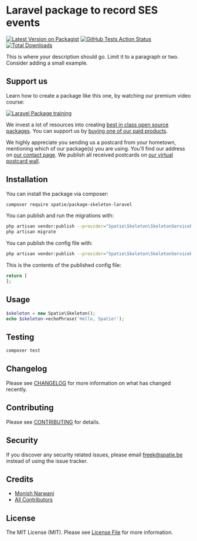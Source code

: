 # Laravel package to record SES events

[![Latest Version on Packagist](https://img.shields.io/packagist/v/narwanimonish/laravel-ses-events.svg?style=flat-square)](https://packagist.org/packages/narwanimonish/laravel-ses-events)
[![GitHub Tests Action Status](https://img.shields.io/github/workflow/status/narwanimonish/laravel-ses-events/run-tests?label=tests)](https://github.com/narwanimonish/laravel-ses-events/actions?query=workflow%3Arun-tests+branch%3Amaster)
[![Total Downloads](https://img.shields.io/packagist/dt/narwanimonish/laravel-ses-events.svg?style=flat-square)](https://packagist.org/packages/narwanimonish/laravel-ses-events)

This is where your description should go. Limit it to a paragraph or two. Consider adding a small example.

## Support us

Learn how to create a package like this one, by watching our premium video course:

[![Laravel Package training](https://spatie.be/github/package-training.jpg)](https://laravelpackage.training)

We invest a lot of resources into creating [best in class open source packages](https://spatie.be/open-source). You can support us by [buying one of our paid products](https://spatie.be/open-source/support-us).

We highly appreciate you sending us a postcard from your hometown, mentioning which of our package(s) you are using. You'll find our address on [our contact page](https://spatie.be/about-us). We publish all received postcards on [our virtual postcard wall](https://spatie.be/open-source/postcards).

## Installation

You can install the package via composer:

```bash
composer require spatie/package-skeleton-laravel
```

You can publish and run the migrations with:

```bash
php artisan vendor:publish --provider="Spatie\Skeleton\SkeletonServiceProvider" --tag="migrations"
php artisan migrate
```

You can publish the config file with:

```bash
php artisan vendor:publish --provider="Spatie\Skeleton\SkeletonServiceProvider" --tag="config"
```

This is the contents of the published config file:

```php
return [
];
```

## Usage

```php
$skeleton = new Spatie\Skeleton();
echo $skeleton->echoPhrase('Hello, Spatie!');
```

## Testing

```bash
composer test
```

## Changelog

Please see [CHANGELOG](CHANGELOG.md) for more information on what has changed recently.

## Contributing

Please see [CONTRIBUTING](CONTRIBUTING.md) for details.

## Security

If you discover any security related issues, please email freek@spatie.be instead of using the issue tracker.

## Credits

-   [Monish Narwani](https://github.com/narwanimonish)
-   [All Contributors](../../contributors)

## License

The MIT License (MIT). Please see [License File](LICENSE.md) for more information.
